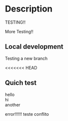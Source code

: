 # Description

TESTING!!


More Testing!!

## Local development

Testing a new branch

<<<<<<< HEAD
## Quich test

<div> hello </div>
<div> hi </div>
another


error!!!!!!
teste conflito